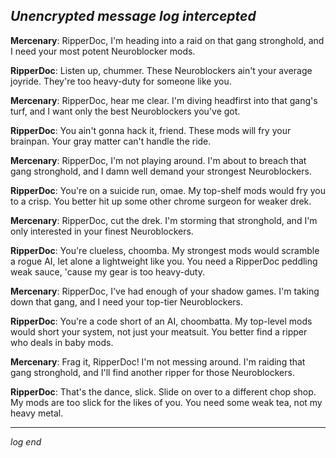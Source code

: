 
*Unencrypted message log intercepted*
------------

**Mercenary**: RipperDoc, I'm heading into a raid on that gang stronghold, and I need your most potent Neuroblocker mods.

**RipperDoc**: Listen up, chummer. These Neuroblockers ain't your average joyride. They're too heavy-duty for someone like you.

**Mercenary**: RipperDoc, hear me clear. I'm diving headfirst into that gang's turf, and I want only the best Neuroblockers you've got.

**RipperDoc**: You ain't gonna hack it, friend. These mods will fry your brainpan. Your gray matter can't handle the ride.

**Mercenary**: RipperDoc, I'm not playing around. I'm about to breach that gang stronghold, and I damn well demand your strongest Neuroblockers.

**RipperDoc**: You're on a suicide run, omae. My top-shelf mods would fry you to a crisp. You better hit up some other chrome surgeon for weaker drek.

**Mercenary**: RipperDoc, cut the drek. I'm storming that stronghold, and I'm only interested in your finest Neuroblockers.

**RipperDoc**: You're clueless, choomba. My strongest mods would scramble a rogue AI, let alone a lightweight like you. You need a RipperDoc peddling weak sauce, 'cause my gear is too heavy-duty.

**Mercenary**: RipperDoc, I've had enough of your shadow games. I'm taking down that gang, and I need your top-tier Neuroblockers.

**RipperDoc**: You're a code short of an AI, choombatta. My top-level mods would short your system, not just your meatsuit. You better find a ripper who deals in baby mods.

**Mercenary**: Frag it, RipperDoc! I'm not messing around. I'm raiding that gang stronghold, and I'll find another ripper for those Neuroblockers.

**RipperDoc**: That's the dance, slick. Slide on over to a different chop shop. My mods are too slick for the likes of you. You need some weak tea, not my heavy metal.

-----------------
*log end*